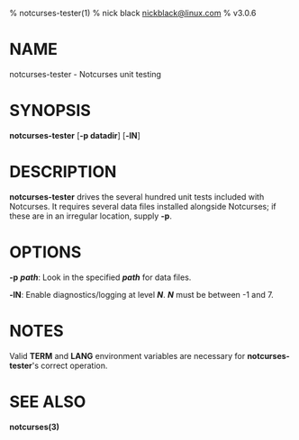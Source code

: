 % notcurses-tester(1)
% nick black <nickblack@linux.com>
% v3.0.6

# NAME

notcurses-tester - Notcurses unit testing

# SYNOPSIS

**notcurses-tester** [**-p datadir**] [**-lN**]

# DESCRIPTION

**notcurses-tester** drives the several hundred unit tests included with
Notcurses. It requires several data files installed alongside Notcurses;
if these are in an irregular location, supply **-p**.

# OPTIONS

**-p** ***path***: Look in the specified ***path*** for data files.

**-lN**: Enable diagnostics/logging at level ***N***. ***N*** must be
between -1 and 7.

# NOTES

Valid **TERM** and **LANG** environment variables are necessary for
**notcurses-tester**'s correct operation.

# SEE ALSO

**notcurses(3)**
